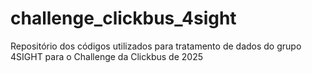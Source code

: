 # challenge_clickbus_4sight
Repositório dos códigos utilizados para tratamento de dados do grupo 4SIGHT para o Challenge da Clickbus de 2025
